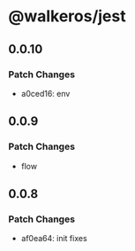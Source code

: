 # @walkeros/jest

## 0.0.10

### Patch Changes

- a0ced16: env

## 0.0.9

### Patch Changes

- flow

## 0.0.8

### Patch Changes

- af0ea64: init fixes
